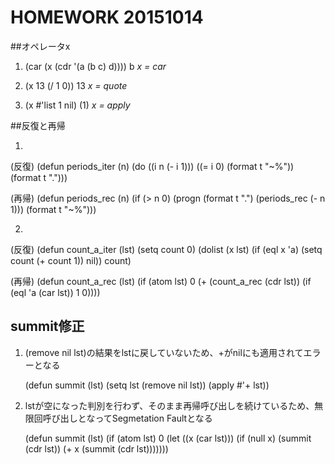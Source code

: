 # HOMEWORK 20151014

##オペレータx

1) (car (x (cdr '(a (b c) d))))
  b
  *x = car*

2) (x 13 (/ 1 0))
  13
  *x = quote*

3) (x #'list 1 nil)
  (1)
  *x = apply*

##反復と再帰

1)
 (反復)
    (defun periods_iter (n)
      (do ((i n (- i 1)))
          ((= i 0) (format t "~%"))
          (format t ".")))

 (再帰)
    (defun periods_rec (n)
      (if (> n 0)
          (progn
    	    (format t ".")
    	    (periods_rec (- n 1)))
        (format t "~%")))

2)
 (反復)
    (defun count_a_iter (lst)
      (setq count 0)
      (dolist (x lst)
        (if (eql x 'a) (setq count (+ count 1)) nil))
      count)

 (再帰)
    (defun count_a_rec (lst)
      (if (atom lst) 0
        (+ (count_a_rec (cdr lst))
           (if (eql 'a (car lst)) 1 0))))

## summit修正

1) (remove nil lst)の結果をlstに戻していないため、+がnilにも適用されてエラーとなる

    (defun summit (lst)
      (setq lst
        (remove nil lst))
      (apply #'+ lst))

2) lstが空になった判別を行わず、そのまま再帰呼び出しを続けているため、無限回呼び出しとなってSegmetation Faultとなる

    (defun summit (lst)
      (if (atom lst) 0
        (let ((x (car lst)))
          (if (null x)
              (summit (cdr lst))
            (+ x (summit (cdr lst)))))))




